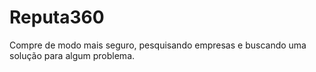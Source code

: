 # Reputa360
 Compre de modo mais seguro, pesquisando empresas e buscando uma solução para algum problema.
